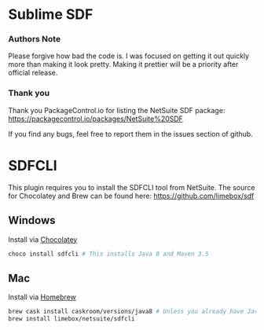 # Sublime SDF

### Authors Note
Please forgive how bad the code is. I was focused on getting it out quickly more than making it look pretty. Making it prettier will be a priority after official release.

### Thank you
Thank you PackageControl.io for listing the NetSuite SDF package:
https://packagecontrol.io/packages/NetSuite%20SDF

If you find any bugs, feel free to report them in the issues section of github.

# SDFCLI

This plugin requires you to install the SDFCLI tool from NetSuite.
The source for Chocolatey and Brew can be found here: https://github.com/limebox/sdf

## Windows
Install via [Chocolatey](https://chocolatey.org)
```bash
choco install sdfcli # This installs Java 8 and Maven 3.5
```

## Mac
Install via [Homebrew](https://brew.sh)
```bash
brew cask install caskroom/versions/java8 # Unless you already have Java installed. Note, Java 9 is not yet supported.
brew install limebox/netsuite/sdfcli
```
